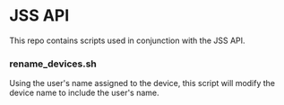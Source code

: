 # JSS API

This repo contains scripts used in conjunction with the JSS API.

### rename_devices.sh

Using the user's name assigned to the device, this script will modify the device name to include the user's name.
